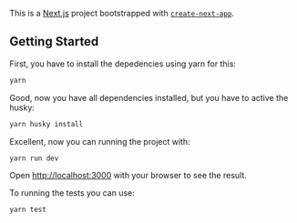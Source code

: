 This is a [Next.js](https://nextjs.org/) project bootstrapped with [`create-next-app`](https://github.com/vercel/next.js/tree/canary/packages/create-next-app).

## Getting Started

First, you have to install the depedencies using yarn for this:

```bash
yarn
```

Good, now you have all dependencies installed, but you have to active the husky:

```bash
yarn husky install
```

Excellent, now you can running the project with:

```bash
yarn run dev
```

Open [http://localhost:3000](http://localhost:3000) with your browser to see the result.

To running the tests you can use:

```bash
yarn test
```

